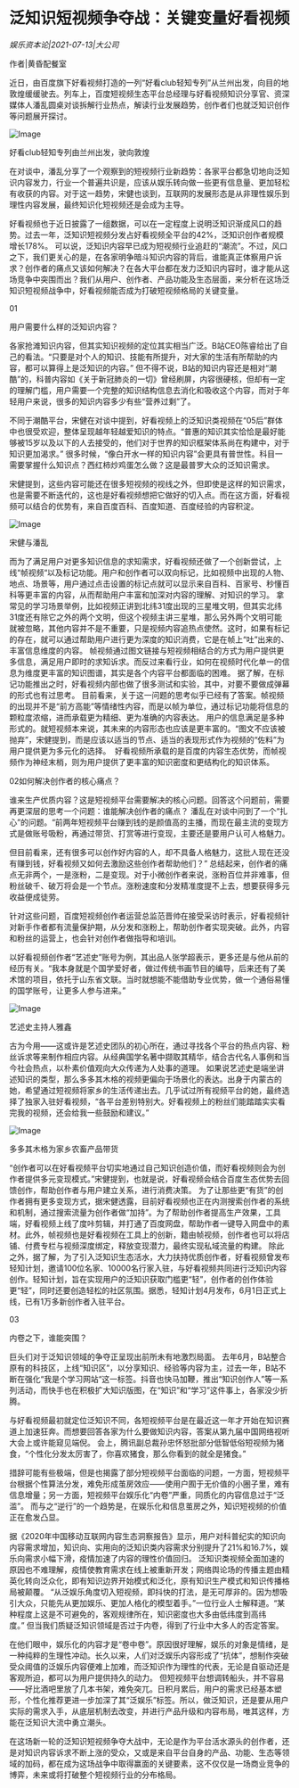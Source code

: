 # 泛知识短视频争夺战：关键变量好看视频

*娱乐资本论|2021-07-13|大公司*

作者|黄昏配餐室

近日，由百度旗下好看视频打造的一列“好看club轻知专列”从兰州出发，向目的地敦煌缓缓驶去。列车上，百度短视频生态平台总经理与好看视频知识分享官、资深媒体人潘乱圆桌对谈拆解行业热点，解读行业发展趋势，创作者们也就泛知识创作等问题展开探讨。

![Image](https://inews.gtimg.com/newsapp_bt/0/13759802384/641)

好看club轻知专列由兰州出发，驶向敦煌

在对谈中，潘乱分享了一个观察到的短视频行业新趋势：各家平台都急切地向泛知识内容发力，行业一个普遍共识是，应该从娱乐转向做一些更有信息量、更加轻松有收获的内容。对于这一趋势，宋健也谈到，互联网的发展形态是从非理性娱乐到理性内容发展，最终知识化短视频还是会成为主导。

好看视频也于近日披露了一组数据，可以在一定程度上说明泛知识渐成风口的趋势。过去一年，泛知识短视频分发占好看视频全平台的42%，泛知识创作者规模增长178%。 可以说，泛知识内容早已成为短视频行业追赶的“潮流”。不过，风口之下，我们更关心的是，在各家明争暗斗知识内容的背后，谁能真正体察用户诉求？创作者的痛点又该如何解决？在各大平台都在发力泛知识内容时，谁才能从这场竞争中突围而出？我们从用户、创作者、产品功能及生态层面，来分析在这场泛知识短视频战争中，好看视频能否成为打破短视频格局的关键变量。

01

用户需要什么样的泛知识内容？

各家抢滩知识内容，但其实知识视频的定位其实相当广泛。B站CEO陈睿给出了自己的看法。“只要是对个人的知识、技能有所提升，对大家的生活有所帮助的内容，都可以算得上是泛知识的内容。” 但不得不说，B站的知识内容还是相对“潮酷”的，科普内容如《关于新冠肺炎的一切》曾经刷屏，内容很硬核，但却有一定的理解门槛，用户需要一个完整的知识结构信息去消化和吸收这个内容，而对于年轻用户来说，很多的知识内容多少有些“营养过剩”了。

不同于潮酷平台，宋健在对谈中提到，好看视频上的泛知识类视频在“05后”群体中也很受欢迎，整体呈现越年轻越爱知识的特点。“普惠的知识其实恰恰是最好能够被15岁以及以下的人去接受的，他们对于世界的知识框架体系尚在构建中，对于知识更加渴求。” 很多时候，“像白开水一样的知识内容”会更具有普世性。科目一需要掌握什么知识点？西红柿炒鸡蛋怎么做？这是最普罗大众的泛知识需求。

宋健提到，这些内容可能还在很多短视频的视线之外，但即使是这样的知识需求，也是需要不断迭代的，这也是好看视频想把它做好的切入点。而在这方面，好看视频可以结合的优势有，来自百度百科、百度知道、百度经验的内容积淀。

![Image](https://inews.gtimg.com/newsapp_bt/0/13759802427/641)

宋健与潘乱

而为了满足用户对更多知识信息的求知需求，好看视频还做了一个创新尝试，上线“帧视频“以及标记功能。用户和创作者可以双向标记，比如视频中出现的人物、地点、场景等，用户通过点击设置的标记点就可以显示来自百科、百家号、秒懂百科等更丰富的内容，从而帮助用户丰富和加深对内容的理解、对知识的学习。 拿常见的学习场景举例，比如视频正讲到北纬31度出现的三星堆文明，但其实北纬31度还有除它之外的两个文明，但这个视频主讲三星堆，那么另外两个文明可能就被忽略，其他内容并不是不重要，只是视频内容追热点使然。这时，如果有标记的存在，就可以通过帮助用户进行更为深度的知识消费，它是在帧上“吐”出来的、丰富信息维度的内容。 帧视频通过图文链接与短视频相结合的方式为用户提供更多信息，满足用户即时的求知诉求。而反过来看行业，如何在视频时代化单一的信息为维度更丰富的知识图谱，其实是各个内容平台都面临的困难。 据了解，在标记功能推出之时，好看视频内部也做了很多测试和实验，其中，对要不要做成弹幕的形式也有过思考。 目前看来，关于这一问题的思考似乎已经有了答案。帧视频的出现并不是“前方高能”等情绪性内容，而是以帧为单位，通过标记功能将信息的颗粒度浓缩，进而承载更为精细、更为准确的内容表达。 用户的信息满足是多种形式的。就短视频本来说，其未来的内容形态也应该是更丰富的。“图文不应该被抛弃”，宋健提到，而是应该以适当的节点、适当的表现形式作为视频的“佐料”为用户提供更为多元化的选择。  好看视频所承载的是百度的内容生态优势，而帧视频作为神经末梢，则为用户提供了更丰富的知识密度和更结构化的知识体系。

02如何解决创作者的核心痛点？

谁来生产优质内容？这是短视频平台需要解决的核心问题。回答这个问题前，需要再更深层的思考一个问题：谁能解决创作者的痛点？ 潘乱在对谈中问到了一个“扎心”的问题。“前两年短视频平台赚到钱的是颜值高的主播，而现在最主流的变现方式是做账号吸粉，再通过带货、打赏等进行变现，主要还是要用户认可人格魅力。

但目前看来，还有很多可以创作好内容的人，却不具备人格魅力，这批人现在还没有赚到钱，好看视频又如何去激励这些创作者帮助他们？” 总结起来，创作者的痛点无非两个，一是涨粉，二是变现。对于小微创作者来说，涨粉百位并非难事，但粉丝破千、破万将会是一个节点。涨粉速度和分发精准度提不上去，想要获得多元收益便成徒劳。

针对这些问题，百度短视频创作者运营总监范晋帅在接受采访时表示，好看视频针对新手作者都有流量保护期，从分发和涨粉上，帮助创作者实现突破。此外，内容和粉丝的运营上，也会针对创作者做指导和培训。

以好看视频创作者“艺述史”账号为例，其出品人张学超表示，更多还是与他从前的经历有关。“我本身就是个国学爱好者，做过传统书画节目的编导，后来还有了美术馆的项目，依托于山东省文联。当时就想能不能借助专业优势，做一个通俗易懂的国学账号，让更多人参与进来。”

![Image](https://inews.gtimg.com/newsapp_bt/0/13759802407/641)

艺述史主持人雅鑫

古为今用——这或许是艺述史团队的初心所在，通过寻找各个平台的热点内容、粉丝诉求等来制作相应内容。从经典国学名著中撷取其精华，结合古代名人事例和当今社会热点，以朴素价值观向大众传递为人处事的道理。 如果说艺述史是端坐讲述知识的类型，那么多多其木格的视频更偏向于场景化的表达。出身于内蒙古的她，希望通过短视频将家乡的生活传递出去。几乎试过所有视频平台的她，最终选择了独家入驻好看视频，“各平台差别特别大。好看视频上的粉丝们能踏踏实实看完我的视频，还会给我一些鼓励和建议。”

![Image](https://inews.gtimg.com/newsapp_bt/0/13759802414/641)

多多其木格为家乡农畜产品带货

“创作者可以在好看视频平台切实地通过自己知识创造价值，而好看视频则会为创作者提供多元变现模式。”宋健提到，也就是说，好看视频会结合百度生态优势去回馈创作，帮助创作者与用户建立关系，进行消费决策。 为了让那些更“有货”的创作者拥有更多变现方式，据宋健透露，目前好看视频也正在内测搜索创作者的系统和机制，通过搜索流量为创作者做“加持”。为了帮助创作者提高生产效果，工具端，好看视频上线了度咔剪辑，并打通了百度网盘，帮助作者一键导入网盘中的素材。此外，帧视频也是好看视频在工具上的创新，籍由帧视频，创作者也可以将店铺、付费专栏与视频深度绑定，释放变现潜力，最终实现私域流量的构建。 除此之外，据了解，为了引入泛知识生态活水，大力扶持优质创作者，好看视频曾发布轻知计划，邀请100位名家、10000名行家入驻，与好看视频共同进行泛知识内容创作。轻知计划，旨在实现用户的泛知识获取门槛更“轻”，创作者的创作体验更“轻”，同时还要创造轻松的社区氛围。据悉，轻知计划4月发布，6月1日正式上线，已有1万多新创作者入驻平台。

03

内卷之下，谁能突围？

巨头们对于泛知识领域的争夺正呈现出前所未有地激烈局面。 去年6月，B站整合原有的科技区，上线“知识区”，以分享知识、经验等内容为主，过去一年，B站不断在强化“我是个学习网站“这一标签。抖音也快马加鞭，推出“知识创作人”等一系列活动，而快手也在积极扩大知识版图，在“知识”和“学习”这件事上，各家没少折腾。

与好看视频最初就定位泛知识不同，各短视频平台是在最近这一年才开始在知识赛道上加速狂奔。而想要回答各家为什么要做知识内容，答案从第九届中国网络视听大会上或许能窥见端倪。 会上，腾讯副总裁孙忠怀怒批部分低智低俗短视频为猪食，“个性化分发太厉害了，你喜欢猪食，那么你看到的就全是猪食。”

措辞可能有些极端，但是也揭露了部分短视频平台面临的问题，一方面，短视频平台根据个性算法分发，难免形成茧房效应——使用户囿于无价值的小圈子里，难有信息增量；另一方面，短视频平台娱乐化“内卷”严重，同质化的内容信息过于“泛滥”。 而与之“逆行”的一个趋势是，在娱乐化和信息茧房之外，知识短视频的价值正在愈发凸显。

据《2020年中国移动互联网内容生态洞察报告》显示，用户对科普纪实的知识向内容需求增加，知识向、实用向的泛知识类内容需求分别提升了21%和16.7%，娱乐向需求小幅下滑，疫情加速了内容的理性价值回归。 泛知识类视频全面加速的原因也不难理解，疫情使教育需求在线上被重新开发；网络舆论场的传播主题由精英化转向泛众化，即有知识边界开始模式和泛化，原有知识生产模式和知识传播格局被颠覆。 “从泛娱乐角度切入短视频，即抖快的打法，是无可厚非的。因为想吸引大众，只能先从更加娱乐、更加人格化的模型着手。”一位行业人士解释道。“某种程度上这是不可避免的，客观规律所在，知识密度也大多由低纬度到高纬度。” 但当我们质疑泛知识领域是否过于内卷，得到了行业中大多人的否定答案。

在他们眼中，娱乐化的内容才是“卷中卷”。原因很好理解，娱乐的对象是情绪，是一种纯粹的生理性冲动。长久以来，人们对泛娱乐内容形成了“抗体”，想制作突破受众阈值的泛娱乐内容便难上加难，而泛知识作为理性的代表，无论是自驱动还是客观所迫，都可以为用户提供持久的动力。 但短视频平台想调转船头，并不容易——好比酒吧里放了几本书架，难免突兀。日积月累后，用户的需求已经基本塑形，个性化推荐更进一步加深了其“泛娱乐”标签。所以，做泛知识，还是要从用户实际的需求入手，从底层机制去改变，并进行产品升级和内容布局，唯其这样，方能在泛知识大流中勇立潮头。

在这场新一轮的泛知识短视频争夺大战中，无论是作为平台活水源头的创作者，还是对知识内容诉求不断上涨的受众，又或是来自平台自身的产品、功能、生态等领域的加码，都在成为这场战争中取得赢面的关键要素，这不仅仅是一场商业竞争的博弈，未来或将打破整个短视频行业的分布格局。


